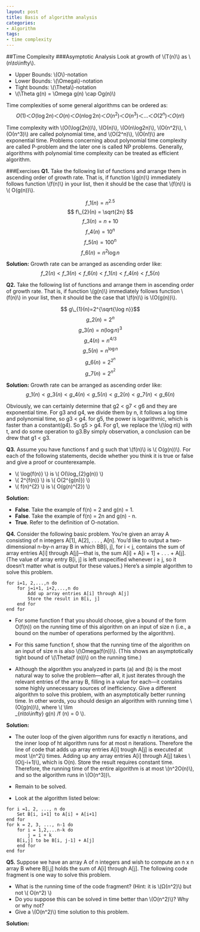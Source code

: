```yaml
---
layout: post
title: Basis of algorithm analysis
categories:
- Algorithm
tags:
- time complexity
---
```




##Time Complexity
###Asymptotic Analysis
Look at growth of \\(T(n)\\) as \\(n\to\infty\\).

- Upper Bounds: \\(O\\)-notation 
- Lower Bounds: \\(\Omega\\)-notation
- Tight bounds: \\(\Theta\\)-notation
 -  \\(\Theta g(n) = \Omega g(n) \cap Og(n)\\)

Time complexities of some general algorithms can be ordered as:
$$ Ο(1)＜ Ο(\log{2n}) ＜ Ο(n) ＜ Ο(n\log2n) ＜ Ο(n^2) ＜ Ο(n^3) ＜ … ＜ Ο(2^n) ＜ Ο(n!) $$

Time complexity with \\(Ο(\log{2n})\\), \\(Ο(n)\\), \\(Ο(n\log2n)\\), \\(Ο(n^2)\\), \\(Ο(n^3)\\) are called polynomial time, and  \\(Ο(2^n)\\), \\(Ο(n!)\\) are exponential time. Problems concerning about polynomial time complexity are called P-problem and  the later one is called NP problems. Generally, algorithms with polynomial time complexity can be treated as efficient algorithm. 

###Exercises
**Q1.** Take the following list of functions and arrange them in ascending order of growth rate. That is, if function \\(g(n)\\) immediately follows function \\(f(n)\\) in your list, then it should be the case that \\(f(n)\\) is \\( O(g(n))\\).

$$ f\_{1}(n) = n^{2.5} $$
$$ f\_{2}(n) = \sqrt{2n} $$
$$ f\_{3}(n)=n+10 $$
$$ f\_{4}(n)=10^{n} $$
$$ f\_{5}(n)=100^{n}$$
$$ f\_{6}(n)=n^{2}\log n $$

**Solution:** Growth rate can be arranged as ascending order like:
$$f\_{2}(n)<f\_{3}(n)<f\_{6}(n)<f\_{1}(n)<f\_{4}(n)<f\_{5}(n)$$

**Q2.** Take the following list of functions and arrange them in ascending order of growth rate. That is, if function \\(g(n)\\) immediately follows function \\(f(n)\\) in your list, then it should be the case that \\(f(n)\\) is \\(O(g(n))\\).

$$ g\_{1}(n)=2^{\sqrt{\log n}}$$
$$ g\_{2}(n)=2^{n}$$
$$ g\_{3}(n)=n(\log n)^{3}$$
$$ g\_{4}(n)=n^{4/3}$$
$$ g\_{5}(n)=n^{\log n}$$
$$ g\_{6}(n)=2^{2^{n}}$$
$$ g\_{7}(n)=2^{n^{2}}$$

**Solution:** Growth rate can be arranged as ascending order like:
$$g\_{1}(n)<g\_{3}(n)<g\_{4}(n)<g\_{5}(n)<g\_{2}(n)<g\_{7}(n)<g\_{6}(n)$$

Obviously, we can certainly determine that g2 < g7 < g6 and they are exponential time. For g3 and g4, we divide them by n, it follows a log time and polynomial time, so g3 < g4.  for g5, the power is logarithmic, which is faster than a constant(g4). So g5 > g4. For g1, we replace the \\(\log n\\) with t, and do some operation to g3.By simply observation, a conclusion can be drew that g1 < g3.  

**Q3.** Assume you have functions f and g such that \\(f(n)\\) is \\(
O(g(n))\\). For each of the following statements, decide whether you think it is true or false and give a proof or counterexample.

- \\( \log{f(n)} \\) is \\( O(\log\_{2}g(n)) \\)
- \\( 2^{f(n)} \\) is \\( O(2^{g(n)}) \\)
- \\( f(n)^{2} \\) is \\( O(g(n)^{2}) \\)

**Solution:**

- **False**. Take the example of f(n) = 2 and g(n) = 1.
- **False**. Take the example of f(n) = 2n and g(n) - n.
- **True**. Refer to the definition of O-notation.


**Q4.** Consider the following basic problem. You’re given an array A consisting of n integers A[1], A[2], . . . , A[n]. You’d like to output a two-dimensional n-by-n array B in which BB[i, j], for i < j, contains the sum of array entries A[i] through A[j]—that is, the sum A[i] + A[i + 1] + . . . + A[j]. (The value of array entry B[i, j] is left unspecified whenever i ≥ j, so it doesn’t matter what is output for these values.) Here’s a simple algorithm to solve this problem.

```
for i=1, 2,...,n do	for j=i+1, i+2,...,n do		Add up array entries A[i] through A[j]		Store the result in B[i, j] 
	end forend for
```

- For some function f that you should choose, give a bound of the form O(f(n)) on the running time of this algorithm on an input of size n (i.e., a bound on the number of operations performed by the algorithm).

- For this same function f, show that the running time of the algorithm on an input of size n is also \\(\Omega(f(n))\\). (This shows an asymptotically tight bound of \\(\Theta(f (n))\\) on the running time.)

- Although the algorithm you analyzed in parts (a) and (b) is the most natural way to solve the problem—after all, it just iterates through the relevant entries of the array B, filling in a value for each—it contains some highly unnecessary sources of inefficiency. Give a different algorithm to solve this problem, with an asymptotically better running time. In other words, you should design an algorithm with running time \\(O(g(n))\\), where \\( \lim\
_{n\to\infty} g(n) /f (n) = 0 \\).

**Solution:**

- The outer loop of the given algorithm runs for exactly n iterations, and the inner loop of ht algorithm runs for at most n iterations. Therefore the line of code that adds up array entries A[i] trough A[j] is executed at most \\(n^2\\) times. Adding up any array entries A[i] through A[j] takes \\(O(j-i+1)\\), which is O(n). Store the result requires constant time. Therefore, the running time of the entire algorithm is at most \\(n^2O(n)\\), and so the algorithm runs in \\(O(n^3))\\.
- Remain to be solved.

- Look at the algorithm listed below:

```
for i =1, 2, ..., n do 
	Set B[i, i+1] to A[i] + A[i+1]
end for
for k = 2, 3, ..., n-1 do
	for i = 1,2,...n-k do 
		j = i + k
	B[i,j] to be B[i, j-1] + A[j]
	end for
end for
```





 
**Q5.** Suppose we have an array A of n integers and wish to compute an n x n array B where B[i,j] holds the sum of A[i] through A[j]. The following code fragment is one way to solve this problem.

 - What is the running time of the code fragment? (Hint: it is \\(Ω(n^2)\\) but not \\( O(n^2) \\)
 - Do you suppose this can be solved in time better than \\(O(n^2)\\)? Why or why not?
 - Give a \\(O(n^2)\\) time solution to this problem.
 
 **Solution:**
 
 
